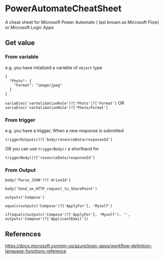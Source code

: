 # PowerAutomateCheatSheet
A cheat sheet for Microsoft Power Automate ( last known as Microsoft Flow) or Microsoft Logic Apps

## Get value

### From variable
e.g. you have intialized a variable of `object` type
```
{
  "Photo": {
    "Format": "image/jpeg"
  }
}
```
`variables('varValidationRule')?['Photo']?['Format']`
OR
`variables('varValidationRule')?['Photo/Format']`


### From trigger
e.g. you have a trigger, 
When a new response is submitted

`triggerOutputs()?['body/resourceData/responseId']`

OR you can use `triggerBody()` a shorthand for

`triggerBody()?['resourceData/responseId']`


### From Output

`body('Parse_JSON')?['driveId']`

`body('Send_an_HTTP_request_to_SharePoint')`

`outputs('Compose')`

`equals(outputs('Compose')?['ApplyFor'], 'Myself')`

`if(equals(outputs('Compose')?['ApplyFor'], 'Myself'), '', outputs('Compose')?['ApplicantEmail'])`







## References
https://docs.microsoft.com/en-us/azure/logic-apps/workflow-definition-language-functions-reference
